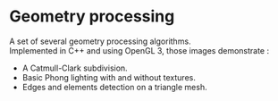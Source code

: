 # **Geometry processing**

A set of several geometry processing algorithms.  
Implemented in C++ and using OpenGL 3, those images demonstrate : 

 * A Catmull-Clark subdivision.
 * Basic Phong lighting with and without textures.
 * Edges and elements detection on a triangle mesh.